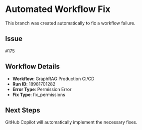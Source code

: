# Automated Workflow Fix

This branch was created automatically to fix a workflow failure.

## Issue

#175

## Workflow Details

- **Workflow**: GraphRAG Production CI/CD
- **Run ID**: 18981701282
- **Error Type**: Permission Error
- **Fix Type**: fix_permissions

## Next Steps

GitHub Copilot will automatically implement the necessary fixes.
